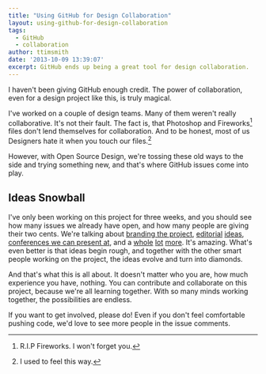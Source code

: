 ```yaml
---
title: "Using GitHub for Design Collaboration"
layout: using-github-for-design-collaboration
tags:
  - GitHub
  - collaboration
author: ttimsmith
date: '2013-10-09 13:39:07'
excerpt: GitHub ends up being a great tool for design collaboration.
---
```

I haven't been giving GitHub enough credit. The power of collaboration, even for a design project like this, is truly magical.

I've worked on a couple of design teams. Many of them weren't really collaborative. It's not their fault. The fact is, that Photoshop and Fireworks[^1] files don't lend themselves for collaboration. And to be honest, most of us Designers hate it when you touch our files.[^2]

However, with Open Source Design, we're tossing these old ways to the side and trying something new, and that's where GitHub issues come into play.

## Ideas Snowball

I've only been working on this project for three weeks, and you should see how many issues we already have open, and how many people are giving their two cents. We're talking about [branding the project](https://github.com/DesignOpen/designopen.github.io/issues/33), [editorial](https://github.com/DesignOpen/designopen.github.io/issues/25) [ideas](https://github.com/DesignOpen/designopen.github.io/issues/35), [conferences we can present at](https://github.com/DesignOpen/designopen.github.io/issues/29), and a [whole](https://github.com/DesignOpen/designopen.github.io/issues/14) [lot](https://github.com/DesignOpen/designopen.github.io/issues/10) [more](https://github.com/DesignOpen/designopen.github.io/issues/19). It's amazing. What's even better is that ideas begin rough, and together with the other smart people working on the project, the ideas evolve and turn into diamonds.

And that's what this is all about. It doesn't matter who you are, how much experience you have, nothing. You can contribute and collaborate on this project, because we're all learning together.
With so many minds working together, the possibilities are endless.

If you want to get involved, please do! Even if you don't feel comfortable pushing code, we'd love to see more people in the issue comments.

[^1]: R.I.P Fireworks. I won't forget you.
[^2]: I used to feel this way.
